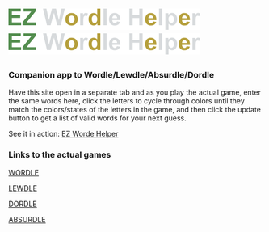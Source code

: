 # ![logo](https://github.com/ezanker/EZWordleHelper/blob/master/EZWHlogo.svg "EZWordleHelper") ![logo](https://github.com/ezanker/EZWordleHelper/blob/master/EZWHlogo.svg "EZWordleHelper")  
### Companion app to Wordle/Lewdle/Absurdle/Dordle

Have this site open in a separate tab and as you play the actual game, enter the same words here, click the letters to cycle through colors until they match the colors/states of the letters in the game, and then click the update button to get a list of valid words for your next guess.

See it in action:   [EZ Worde Helper](http://ezwordlehelper.epizy.com/index2.html)

### Links to the actual games

[WORDLE]()

[LEWDLE]()

[DORDLE]()

[ABSURDLE]()


